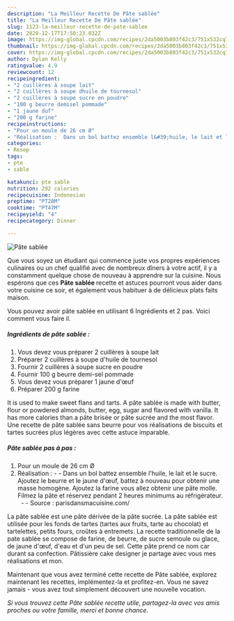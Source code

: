 ```yaml
---
description: "La Meilleur Recette De Pâte sablée"
title: "La Meilleur Recette De Pâte sablée"
slug: 1123-la-meilleur-recette-de-pate-sablee
date: 2020-12-17T17:50:23.032Z
image: https://img-global.cpcdn.com/recipes/2da5003b803f42c3/751x532cq70/pate-sablee-photo-principale-de-la-recette.jpg
thumbnail: https://img-global.cpcdn.com/recipes/2da5003b803f42c3/751x532cq70/pate-sablee-photo-principale-de-la-recette.jpg
cover: https://img-global.cpcdn.com/recipes/2da5003b803f42c3/751x532cq70/pate-sablee-photo-principale-de-la-recette.jpg
author: Dylan Kelly
ratingvalue: 4.9
reviewcount: 12
recipeingredient:
- "2 cuillères à soupe lait"
- "2 cuillères à soupe dhuile de tournesol"
- "2 cuillères à soupe sucre en poudre"
- "100 g beurre demisel pommade"
- "1 jaune duf"
- "200 g farine"
recipeinstructions:
- "Pour un moule de 26 cm Ø"
- "Réalisation :  Dans un bol battez ensemble l&#39;huile, le lait et le sucre. Ajoutez le beurre et le jaune d&#39;œuf, battez à nouveau pour obtenir une masse homogène. Ajoutez la farine vous allez obtenir une pâte molle. Filmez la pâte et réservez pendant 2 heures minimums au réfrigérateur.     Source : parisdansmacuisine.com/"
categories:
- Resep
tags:
- pte
- sable

katakunci: pte sable 
nutrition: 292 calories
recipecuisine: Indonesian
preptime: "PT28M"
cooktime: "PT47M"
recipeyield: "4"
recipecategory: Dinner

---
```



![Pâte sablée](https://img-global.cpcdn.com/recipes/2da5003b803f42c3/751x532cq70/pate-sablee-photo-principale-de-la-recette.jpg)

Que vous soyez un étudiant qui commence juste vos propres expériences culinaires ou un chef qualifié avec de nombreux dîners à votre actif, il y a constamment quelque chose de nouveau à apprendre sur la cuisine. Nous espérons que ces <strong> Pâte sablée </strong> recette et astuces pourront vous aider dans votre cuisine ce soir, et également vous habituer à de délicieux plats faits maison.

<!--inarticleads1-->

Vous pouvez avoir pâte sablée en utilisant 6 Ingrédients et 2 pas. Voici comment vous faire il.

##### Ingrédients de pâte sablée :

1. Vous devez vous préparer 2 cuillères à soupe lait
1. Préparer 2 cuillères à soupe d&#39;huile de tournesol
1. Fournir 2 cuillères à soupe sucre en poudre
1. Fournir 100 g beurre demi-sel pommade
1. Vous devez vous préparer 1 jaune d&#39;œuf
1. Préparer 200 g farine


It is used to make sweet flans and tarts. A pâte sablée is made with butter, flour or powdered almonds, butter, egg, sugar and flavored with vanilla. It has more calories than a pâte brisée or pâte sucrée and the most flavor. Une recette de pâte sablée sans beurre pour vos réalisations de biscuits et tartes sucrées plus légères avec cette astuce imparable. 

<!--inarticleads2-->

##### Pâte sablée pas à pas :

1. Pour un moule de 26 cm Ø
1. Réalisation : -  - Dans un bol battez ensemble l&#39;huile, le lait et le sucre. Ajoutez le beurre et le jaune d&#39;œuf, battez à nouveau pour obtenir une masse homogène. Ajoutez la farine vous allez obtenir une pâte molle. Filmez la pâte et réservez pendant 2 heures minimums au réfrigérateur.    -  - Source : parisdansmacuisine.com/


La pâte sablée est une pâte dérivée de la pâte sucrée. La pâte sablée est utilisée pour les fonds de tartes (tartes aux fruits, tarte au chocolat) et tartelettes, petits fours, croûtes à entremets. La recette traditionnelle de la pate sablée se compose de farine, de beurre, de sucre semoule ou glace, de jaune d&#39;œuf, d&#39;eau et d&#39;un peu de sel. Cette pâte prend ce nom car durant sa confection. Pâtissière cake designer je partage avec vous mes réalisations et mon. 

<!--inarticleads1-->

<p>
Maintenant que vous avez terminé cette recette de Pâte sablée, explorez maintenant les recettes, implémentez-la et profitez-en. Vous ne savez jamais - vous avez tout simplement découvert une nouvelle vocation.
</p>

<p>
<i>Si vous trouvez cette Pâte sablée recette utile, partagez-la avec vos amis proches ou votre famille, merci et bonne chance.</i>
</p>
